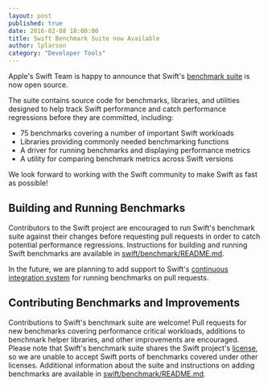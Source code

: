 ```yaml
---
layout: post
published: true
date: 2016-02-08 18:00:00
title: Swift Benchmark Suite now Available
author: lplarson
category: "Developer Tools"
---
```


Apple's Swift Team is happy to announce that Swift's [benchmark
suite](https://github.com/apple/swift/tree/master/benchmark) is now open
source.

The suite contains source code for benchmarks, libraries, and utilities
designed to help track Swift performance and catch performance regressions
before they are committed, including:

- 75 benchmarks covering a number of important Swift workloads
- Libraries providing commonly needed benchmarking functions
- A driver for running benchmarks and displaying performance metrics
- A utility for comparing benchmark metrics across Swift versions

We look forward to working with the Swift community to make Swift as fast as
possible!

## Building and Running Benchmarks

Contributors to the Swift project are encouraged to run Swift's benchmark suite
against their changes before requesting pull requests in order to catch
potential performance regressions. Instructions for building and running Swift
benchmarks are available in
[swift/benchmark/README.md](https://github.com/apple/swift/tree/master/benchmark).

In the future, we are planning to add support to Swift's [continuous
integration system](https://ci.swift.org) for running benchmarks on pull
requests.

## Contributing Benchmarks and Improvements

Contributions to Swift's benchmark suite are welcome! Pull requests for new
benchmarks covering performance critical workloads, additions to benchmark
helper libraries, and other improvements are encouraged. Please note that
Swift's benchmark suite shares the Swift project's
[license](https://github.com/apple/swift/blob/master/LICENSE.txt), so we are
unable to accept Swift ports of benchmarks covered under other licenses.
Additional information about the suite and instructions on adding benchmarks
are available in
[swift/benchmark/README.md](https://github.com/apple/swift/tree/master/benchmark).
